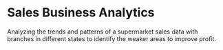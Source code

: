 # Sales Business Analytics 

Analyzing the trends and patterns of a supermarket sales data with branches in different states to identify the weaker areas to improve profit.
